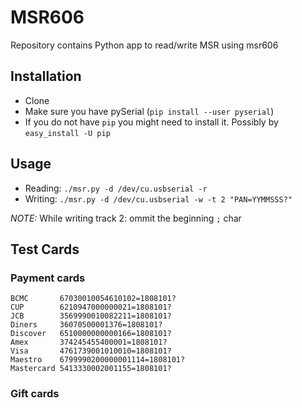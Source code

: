 # MSR606

Repository contains Python app to read/write MSR using msr606

## Installation
- Clone
- Make sure you have pySerial (`pip install --user pyserial`)
- If you do not have `pip` you might need to install it. Possibly by `easy_install -U pip`

## Usage

- Reading: `./msr.py -d /dev/cu.usbserial -r`
- Writing: `./msr.py -d /dev/cu.usbserial -w -t 2 "PAN=YYMMSSS?"`

*NOTE:* While writing track 2: ommit the beginning `;` char

## Test Cards

### Payment cards

```
BCMC       67030010054610102=1808101?
CUP        6210947000000021=1808101?
JCB        3569990010082211=1808101?
Diners     36070500001376=1808101?
Discover   6510000000000166=1808101?
Amex       374245455400001=1808101?
Visa       4761739001010010=1808101?
Maestro    6799990200000001114=1808101?
Mastercard 5413330002001155=1808101?
```

### Gift cards

```
```
